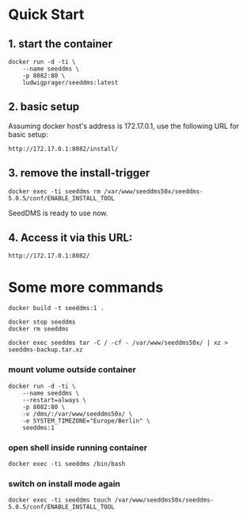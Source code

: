 # Quick Start

## 1. start the container
~~~
docker run -d -ti \
	--name seeddms \
	-p 8082:80 \
	ludwigprager/seeddms:latest
~~~

## 2. basic setup
Assuming docker host's address is 172.17.0.1, use the following URL for basic setup:

`http://172.17.0.1:8082/install/`

## 3. remove the install-trigger
~~~
docker exec -ti seeddms rm /var/www/seeddms50x/seeddms-5.0.5/conf/ENABLE_INSTALL_TOOL
~~~
SeedDMS is ready to use now.


## 4. Access it via this URL:
`http://172.17.0.1:8082/`


# Some more commands
~~~
docker build -t seeddms:1 .

docker stop seeddms
docker rm seeddms

docker exec seeddms tar -C / -cf - /var/www/seeddms50x/ | xz > seeddms-backup.tar.xz
~~~


### mount volume outside container
~~~
docker run -d -ti \
	--name seeddms \
	--restart=always \
	-p 8082:80 \
	-v /dms/:/var/www/seeddms50x/ \
	-e SYSTEM_TIMEZONE="Europe/Berlin" \
	seeddms:1
~~~

### open shell inside running container
~~~
docker exec -ti seeddms /bin/bash
~~~


### switch on install mode again
~~~
docker exec -ti seeddms touch /var/www/seeddms50x/seeddms-5.0.5/conf/ENABLE_INSTALL_TOOL
~~~
